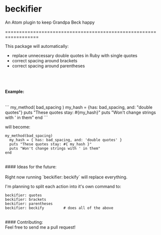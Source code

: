 # beckifier

An Atom plugin to keep Grandpa Beck happy  

==================================================================

This package will automatically:
- replace unnecessary double quotes in Ruby with single quotes
- correct spacing around brackets
- correct spacing around parentheses
<br>
<br>

#### Example:
<br>
```
my_method( bad_spacing  )
  my_hash = {has: bad_spacing, and: "double quotes"}
  puts "These quotes stay: #{my_hash}"
  puts "Won't change strings with ' in them"
end
```

will become:

```
my_method(bad_spacing)
  my_hash = { has: bad_spacing, and: 'double quotes' }
  puts "These quotes stay: #{ my_hash }"
  puts "Won't change strings with ' in them"
end
```
<br>
#### Ideas for the future:
<br>
<br>
Right now running `beckifier: beckify` will replace everything.

I'm planning to split each action into it's own command to:
```
beckifier: quotes
beckifier: brackets
beckifier: parentheses
beckifier: beckify         # does all of the above
```
<br>
#### Contributing:
<br>
Feel free to send me a pull request!
